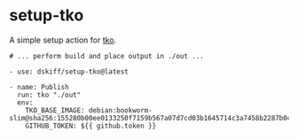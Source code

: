 # setup-tko

A simple setup action for [tko](https://github.com/dskiff/tko).

```
# ... perform build and place output in ./out ...

- use: dskiff/setup-tko@latest

- name: Publish
  run: tko "./out"
  env:
    TKO_BASE_IMAGE: debian:bookworm-slim@sha256:155280b00ee0133250f7159b567a07d7cd03b1645714c3a7458b2287b0ca83cb
    GITHUB_TOKEN: ${{ github.token }}
```
